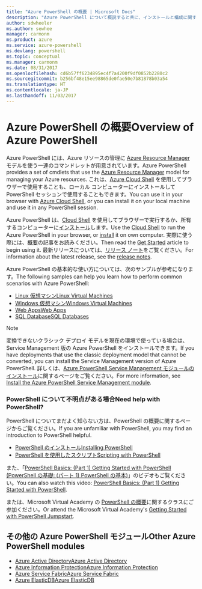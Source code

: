 ```yaml
---
title: "Azure PowerShell の概要 | Microsoft Docs"
description: "Azure PowerShell について概説すると共に、インストールと構成に関するページへのリンクを紹介します。"
author: sdwheeler
ms.author: sewhee
manager: carmonm
ms.product: azure
ms.service: azure-powershell
ms.devlang: powershell
ms.topic: conceptual
ms.manager: carmonm
ms.date: 08/31/2017
ms.openlocfilehash: cd6b57ff6234895ec4f7a4200f9df0852b2280c2
ms.sourcegitcommit: b256bf48e15ee98865de0fae50e7b81878b03a54
ms.translationtype: HT
ms.contentlocale: ja-JP
ms.lasthandoff: 11/03/2017
---
```

# <a name="overview-of-azure-powershell"></a><span data-ttu-id="e9281-103">Azure PowerShell の概要</span><span class="sxs-lookup"><span data-stu-id="e9281-103">Overview of Azure PowerShell</span></span>

<span data-ttu-id="e9281-104">Azure PowerShell には、Azure リソースの管理に [Azure Resource Manager](/azure/azure-resource-manager/resource-group-overview) モデルを使う一連のコマンドレットが用意されています。</span><span class="sxs-lookup"><span data-stu-id="e9281-104">Azure PowerShell provides a set of cmdlets that use the [Azure Resource Manager](/azure/azure-resource-manager/resource-group-overview) model for managing your Azure resources.</span></span> <span data-ttu-id="e9281-105">これは、[Azure Cloud Shell](/azure/cloud-shell/overview) を使用してブラウザーで使用することも、ローカル コンピューターにインストールして PowerShell セッションで使用することもできます。</span><span class="sxs-lookup"><span data-stu-id="e9281-105">You can use it in your browser with [Azure Cloud Shell](/azure/cloud-shell/overview), or you can install it on your local machine and use it in any PowerShell session.</span></span>

<span data-ttu-id="e9281-106">Azure PowerShell は、[Cloud Shell](/azure/cloud-shell/overview) を使用してブラウザーで実行するか、所有するコンピューターに[インストール](install-azurerm-ps.md)します。</span><span class="sxs-lookup"><span data-stu-id="e9281-106">Use the [Cloud Shell](/azure/cloud-shell/overview) to run the Azure PowerShell in your browser, or [install](install-azurerm-ps.md) it on own computer.</span></span> <span data-ttu-id="e9281-107">実際に使う際には、[概要](get-started-azureps.md)の記事をお読みください。</span><span class="sxs-lookup"><span data-stu-id="e9281-107">Then read the [Get Started](get-started-azureps.md) article to begin using it.</span></span> <span data-ttu-id="e9281-108">最新リリースについては、[リリース ノート](release-notes-azureps.md)をご覧ください。</span><span class="sxs-lookup"><span data-stu-id="e9281-108">For information about the latest release, see the [release notes](release-notes-azureps.md).</span></span>

<span data-ttu-id="e9281-109">Azure PowerShell の基本的な使い方については、次のサンプルが参考になります。</span><span class="sxs-lookup"><span data-stu-id="e9281-109">The following samples can help you learn how to perform common scenarios with Azure PowerShell:</span></span>

* [<span data-ttu-id="e9281-110">Linux 仮想マシン</span><span class="sxs-lookup"><span data-stu-id="e9281-110">Linux Virtual Machines</span></span>](/azure/virtual-machines/virtual-machines-linux-powershell-samples?toc=/powershell/azure/toc.json)
* [<span data-ttu-id="e9281-111">Windows 仮想マシン</span><span class="sxs-lookup"><span data-stu-id="e9281-111">Windows Virtual Machines</span></span>](/azure/virtual-machines/virtual-machines-windows-powershell-samples?toc=/powershell/azure/toc.json)
* [<span data-ttu-id="e9281-112">Web Apps</span><span class="sxs-lookup"><span data-stu-id="e9281-112">Web Apps</span></span>](/azure/app-service-web/app-service-powershell-samples?toc=/powershell/azure/toc.json)
* [<span data-ttu-id="e9281-113">SQL Database</span><span class="sxs-lookup"><span data-stu-id="e9281-113">SQL Databases</span></span>](/azure/sql-database/sql-database-powershell-samples?toc=/powershell/azure/toc.json)

> [!NOTE]
> <span data-ttu-id="e9281-114">変換できないクラシック デプロイ モデルを現在の環境で使っている場合は、Service Management 版の Azure PowerShell をインストールできます。</span><span class="sxs-lookup"><span data-stu-id="e9281-114">If you have deployments that use the classic deployment model that cannot be converted, you can install the Service Management version of Azure PowerShell.</span></span> <span data-ttu-id="e9281-115">詳しくは、[Azure PowerShell Service Management モジュールのインストール](/powershell/azure/servicemanagement/install-azure-ps)に関するページをご覧ください。</span><span class="sxs-lookup"><span data-stu-id="e9281-115">For more information, see [Install the Azure PowerShell Service Management module](/powershell/azure/servicemanagement/install-azure-ps).</span></span>


### <a name="need-help-with-powershell"></a><span data-ttu-id="e9281-116">PowerShell について不明点がある場合</span><span class="sxs-lookup"><span data-stu-id="e9281-116">Need help with PowerShell?</span></span>

<span data-ttu-id="e9281-117">PowerShell についてまだよく知らない方は、PowerShell の概要に関するページからご覧ください。</span><span class="sxs-lookup"><span data-stu-id="e9281-117">If you are unfamiliar with PowerShell, you may find an introduction to PowerShell helpful.</span></span>

* [<span data-ttu-id="e9281-118">PowerShell のインストール</span><span class="sxs-lookup"><span data-stu-id="e9281-118">Installing PowerShell</span></span>](/powershell/scripting/installing-windows-powershell)
* [<span data-ttu-id="e9281-119">PowerShell を使用したスクリプト</span><span class="sxs-lookup"><span data-stu-id="e9281-119">Scripting with PowerShell</span></span>](/powershell/scripting/scripting-with-windows-powershell)

<span data-ttu-id="e9281-120">また、「[PowerShell Basics: (Part 1) Getting Started with PowerShell (PowerShell の基礎: (パート 1) PowerShell の基本)](https://channel9.msdn.com/Blogs/Taste-of-Premier/PowerShellBasicsPart1)」のビデオもご覧ください。</span><span class="sxs-lookup"><span data-stu-id="e9281-120">You can also watch this video: [PowerShell Basics: (Part 1) Getting Started with PowerShell](https://channel9.msdn.com/Blogs/Taste-of-Premier/PowerShellBasicsPart1).</span></span>

<span data-ttu-id="e9281-121">または、Microsoft Virtual Academy の [PowerShell の概要](https://mva.microsoft.com/liveevents/powershell-jumpstart)に関するクラスにご参加ください。</span><span class="sxs-lookup"><span data-stu-id="e9281-121">Or attend the Microsoft Virtual Academy's [Getting Started with PowerShell Jumpstart](https://mva.microsoft.com/liveevents/powershell-jumpstart).</span></span>

## <a name="other-azure-powershell-modules"></a><span data-ttu-id="e9281-122">その他の Azure PowerShell モジュール</span><span class="sxs-lookup"><span data-stu-id="e9281-122">Other Azure PowerShell modules</span></span>

* [<span data-ttu-id="e9281-123">Azure Active Directory</span><span class="sxs-lookup"><span data-stu-id="e9281-123">Azure Active Directory</span></span>](/powershell/azure/active-directory/)
* [<span data-ttu-id="e9281-124">Azure Information Protection</span><span class="sxs-lookup"><span data-stu-id="e9281-124">Azure Information Protection</span></span>](/powershell/azure/aip/)
* [<span data-ttu-id="e9281-125">Azure Service Fabric</span><span class="sxs-lookup"><span data-stu-id="e9281-125">Azure Service Fabric</span></span>](/powershell/azure/service-fabric/)
* [<span data-ttu-id="e9281-126">Azure ElasticDB</span><span class="sxs-lookup"><span data-stu-id="e9281-126">Azure ElasticDB</span></span>](/powershell/azure/elasticdbjobs/)
